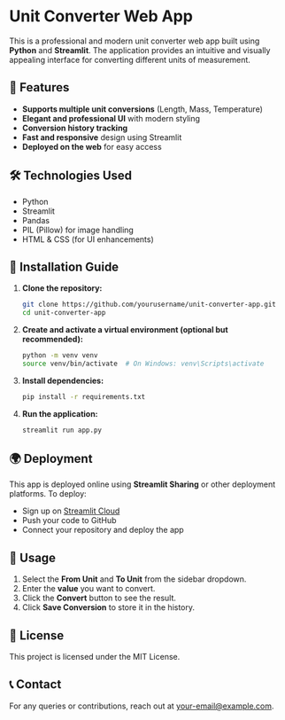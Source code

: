 # Unit Converter Web App

This is a professional and modern unit converter web app built using **Python** and **Streamlit**. The application provides an intuitive and visually appealing interface for converting different units of measurement.

## 🚀 Features
- **Supports multiple unit conversions** (Length, Mass, Temperature)
- **Elegant and professional UI** with modern styling
- **Conversion history tracking**
- **Fast and responsive** design using Streamlit
- **Deployed on the web** for easy access

## 🛠️ Technologies Used
- Python
- Streamlit
- Pandas
- PIL (Pillow) for image handling
- HTML & CSS (for UI enhancements)

## 📌 Installation Guide
1. **Clone the repository:**
   ```sh
   git clone https://github.com/yourusername/unit-converter-app.git
   cd unit-converter-app
   ```
2. **Create and activate a virtual environment (optional but recommended):**
   ```sh
   python -m venv venv
   source venv/bin/activate  # On Windows: venv\Scripts\activate
   ```
3. **Install dependencies:**
   ```sh
   pip install -r requirements.txt
   ```
4. **Run the application:**
   ```sh
   streamlit run app.py
   ```

## 🌍 Deployment
This app is deployed online using **Streamlit Sharing** or other deployment platforms. To deploy:
- Sign up on [Streamlit Cloud](https://streamlit.io/cloud)
- Push your code to GitHub
- Connect your repository and deploy the app

## 🎯 Usage
1. Select the **From Unit** and **To Unit** from the sidebar dropdown.
2. Enter the **value** you want to convert.
3. Click the **Convert** button to see the result.
4. Click **Save Conversion** to store it in the history.

## 📜 License
This project is licensed under the MIT License.

## 📞 Contact
For any queries or contributions, reach out at [your-email@example.com](mailto:your-email@example.com).

